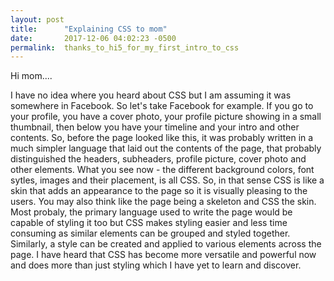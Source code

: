 ```yaml
---
layout: post
title:      "Explaining CSS to mom"
date:       2017-12-06 04:02:23 -0500
permalink:  thanks_to_hi5_for_my_first_intro_to_css
---
```



Hi mom....

I have no idea where you heard about CSS but I am assuming it was somewhere in Facebook. So let's take Facebook for example. If you go to your profile, you have a cover photo, your profile picture showing in a small thumbnail, then below you have your timeline and your intro and other contents.  So, before the page looked like this, it was probably written in a much simpler language that laid out the contents of the page, that probably distinguished the headers, subheaders, profile picture, cover photo and other elements. What you see now - the different background colors, font sytles, images and their placement, is all CSS. So, in that sense CSS is like a skin that adds an appearance to the page so it is visually pleasing to the users. You may also think like the page being a skeleton and CSS the skin. Most probaly, the primary language used to write the page would be capable of styling it too but CSS makes styling easier and less time consuming as similar elements can be grouped and styled together. Similarly, a style can be created and applied to various elements across the page. I have heard that CSS has become more versatile and powerful now and does more than just styling which I have yet to learn and discover.




